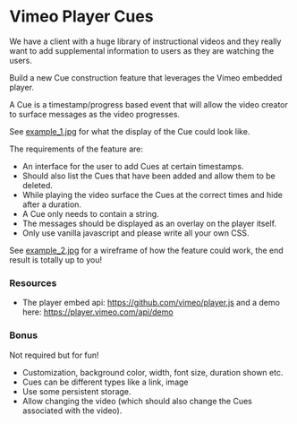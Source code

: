 # Vimeo Player Cues

We have a client with a huge library of instructional videos and they really want to
add supplemental information to users as they are watching the users.

Build a new Cue construction feature that leverages the Vimeo embedded player.

A Cue is a timestamp/progress based event that will allow the video creator to surface
messages as the video progresses.

See [example_1.jpg](./example_1.jpg) for what the display of the Cue could look like.

The requirements of the feature are:

- An interface for the user to add Cues at certain timestamps.
- Should also list the Cues that have been added and allow them to be deleted.
- While playing the video surface the Cues at the correct times and hide after a duration.
- A Cue only needs to contain a string.
- The messages should be displayed as an overlay on the player itself.
- Only use vanilla javascript and please write all your own CSS.

See [example_2.jpg](./example_2.jpg) for a wireframe of how the feature could work, the end result is totally up to you!


### Resources

- The player embed api: https://github.com/vimeo/player.js and a demo here: https://player.vimeo.com/api/demo

### Bonus

Not required but for fun!

- Customization, background color, width, font size, duration shown etc.
- Cues can be different types like a link, image
- Use some persistent storage.
- Allow changing the video (which should also change the Cues associated with the video).
